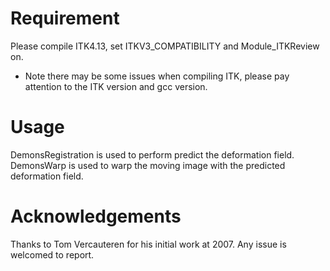 # Requirement
Please compile ITK4.13, set ITKV3_COMPATIBILITY and Module_ITKReview on.

* Note there may be some issues when compiling ITK, please pay attention to the ITK version and gcc version.
# Usage
DemonsRegistration is used to perform predict the deformation field.
DemonsWarp is used to warp the moving image with the predicted deformation field.

# Acknowledgements
Thanks to Tom Vercauteren for his initial work at 2007. Any issue is welcomed to report.

